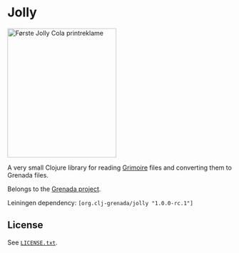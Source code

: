 # Jolly

[<img alt="Første Jolly Cola printreklame" src="https://upload.wikimedia.org/wikipedia/commons/d/dd/F%C3%B8rste_Jolly_reklame.jpg" width="244" height="290">](https://commons.wikimedia.org/wiki/File:F%C3%B8rste_Jolly_reklame.jpg#/media/File:F%C3%B8rste_Jolly_reklame.jpg)

A very small Clojure library for reading
[Grimoire](https://github.com/clojure-grimoire) files and converting them to
Grenada files.

Belongs to the [Grenada project](https://github.com/clj-grenada/grenada-spec).

Leiningen dependency: `[org.clj-grenada/jolly "1.0.0-rc.1"]`

## License

See [`LICENSE.txt`](LICENSE.txt).
